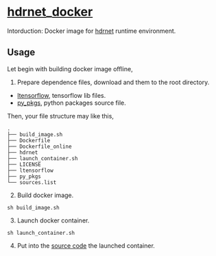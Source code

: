# [hdrnet](https://groups.csail.mit.edu/graphics/hdrnet/)_[docker](https://docker.com/)

Intorduction: Docker image for [hdrnet](https://groups.csail.mit.edu/graphics/hdrnet/) runtime environment.

## Usage

Let begin with building docker image offline, 

1. Prepare dependence files, download and them to the root directory.

- [ltensorflow](https://github.com/litun5315/hdrnet_docker/releases/download/v0.0/ltensorflow.tar.gz), tensorflow lib files.
-  [py_pkgs](https://github.com/litun5315/hdrnet_docker/releases/download/v0.0/py_pkgs.tar.gz), python packages source file.

Then, your file structure may like this, 

```
.
├── build_image.sh
├── Dockerfile
├── Dockerfile_online
├── hdrnet
├── launch_container.sh
├── LICENSE
├── ltensorflow
├── py_pkgs
└── sources.list

```

2. Build docker image.

```
sh build_image.sh
```

3. Launch docker container.

```
sh launch_container.sh
```

4. Put into the [source code](https://github.com/litun5315/hdrnet_legacy/archive/refs/heads/master.zip) the launched container.
